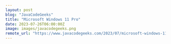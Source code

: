 ```yaml
---
layout: post
blog: "JavaCodeGeeks"
title: "Microsoft Windows 11 Pro"
date: 2023-07-26T06:00:00Z
image: images/javacodegeeks.png
remote_url: "https://www.javacodegeeks.com/2023/07/microsoft-windows-11-pro-2.html"
---
```

